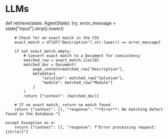 # LLMs

def retrieve(state: AgentState):
    try:
        error_message = state["input"].strip().lower()
        
        # Check for an exact match in the CSV
        exact_match = df[df["Description"].str.lower() == error_message]
        
        if not exact_match.empty:
            # Convert exact match to a Document for consistency
            matched_row = exact_match.iloc[0]
            matched_doc = Document(
                page_content=matched_row["Description"],
                metadata={
                    "solution": matched_row["Solution"],
                    "module": matched_row["Module"]
                }
            )
            return {"context": [matched_doc]}
        
        # If no exact match, return no match found
        return {"context": [], "response": "**Error**: No matching defect found in the database."}
    
    except Exception as e:
        return {"context": [], "response": f"Error processing request: {str(e)}"}
